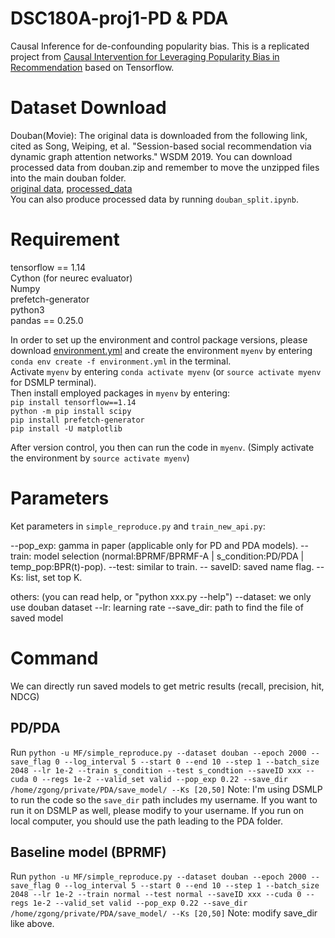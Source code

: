 # DSC180A-proj1-PD & PDA
Causal Inference for de-confounding popularity bias. This is a replicated project from [Causal Intervention for Leveraging Popularity Bias in
Recommendation](https://arxiv.org/pdf/2105.06067.pdf) based on Tensorflow. 

# Dataset Download
Douban(Movie): The original data is downloaded from the following link, cited as Song, Weiping, et al. "Session-based social recommendation via dynamic graph attention networks." WSDM 2019. You can download processed data from douban.zip and remember to move the unzipped files into the main douban folder.\
[original data](https://github.com/DeepGraphLearning/RecommenderSystems/blob/master/socialRec/README.md#douban-data), [processed_data](https://github.com/bettygong/DSC180A-proj1-PD/tree/main/data/douban)\
You can also produce processed data by running `douban_split.ipynb`.

# Requirement 
tensorflow == 1.14 \
Cython (for neurec evaluator)\
Numpy\
prefetch-generator\
python3\
pandas == 0.25.0

In order to set up the environment and control package versions, please download [environment.yml](https://github.com/bettygong/DSC180A-proj1-PD/blob/main/environment.yml) and create the environment `myenv` by entering `conda env create -f environment.yml` in the terminal. \
Activate `myenv` by entering `conda activate myenv` (or `source activate myenv` for DSMLP terminal).\
Then install employed packages in `myenv` by entering:\
`pip install tensorflow==1.14` \
`python -m pip install scipy` \
`pip install prefetch-generator` \
`pip install -U matplotlib` 

After version control, you then can run the code in `myenv`. (Simply activate the environment by `source activate myenv`)

# Parameters
Ket parameters in `simple_reproduce.py` and `train_new_api.py`:

--pop_exp: gamma in paper (applicable only for PD and PDA models).
--train: model selection (normal:BPRMF/BPRMF-A | s_condition:PD/PDA | temp_pop:BPR(t)-pop).
--test: similar to train.
-- saveID: saved name flag.
--Ks: list, set top K.

others: (you can read help, or "python xxx.py --help")
--dataset: we only use douban dataset 
--lr: learning rate
--save_dir: path to find the file of saved model 

# Command
We can directly run saved models to get metric results (recall, precision, hit, NDCG)
## PD/PDA
Run `python -u MF/simple_reproduce.py --dataset douban --epoch 2000 --save_flag 0 --log_interval 5 --start 0 --end 10 --step 1 --batch_size 2048 --lr 1e-2 --train s_condition --test s_condtion --saveID xxx --cuda 0 --regs 1e-2 --valid_set valid --pop_exp 0.22 --save_dir /home/zgong/private/PDA/save_model/ --Ks [20,50]`
Note: I'm using DSMLP to run the code so the `save_dir` path includes my username. If you want to run it on DSMLP as well, please modify to your username. If you run on local computer, you should use the path leading to the PDA folder.

## Baseline model (BPRMF)
Run `python -u MF/simple_reproduce.py --dataset douban --epoch 2000 --save_flag 0 --log_interval 5 --start 0 --end 10 --step 1 --batch_size 2048 --lr 1e-2 --train normal --test normal --saveID xxx --cuda 0 --regs 1e-2 --valid_set valid --pop_exp 0.22 --save_dir /home/zgong/private/PDA/save_model/ --Ks [20,50]`
Note: modify save_dir like above. 






